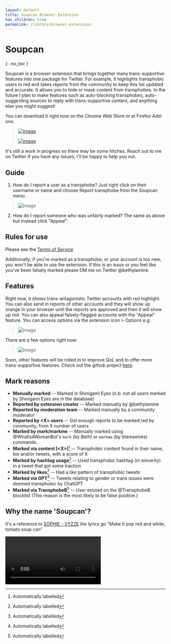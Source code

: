 ```yaml
---
layout: default
title: Soupcan Browser Extension
has_children: true
permalink: /library/browser-extension/
---
```


# Soupcan
{: .no_toc }

Soupcan is a browser extension that brings together many trans-supportive features into one package for Twitter.
For example, it highlights transphobic users in red and takes reports from the community to keep this list updated
and accurate. It allows you to hide or mask content from transphobes. In the future I plan to make features such
as auto-blocking transphobes, auto-suggesting sources to reply with trans-supportive content, and anything else
you might suggest!

You can download it right now on the Chrome Web Store or at Firefox Add-ons:

> [![image](https://storage.googleapis.com/web-dev-uploads/image/WlD8wC6g8khYWPJUsQceQkhXSlv1/mPGKYBIR2uCP0ApchDXE.png)](https://chrome.google.com/webstore/detail/soupcan/hcneafegcikghlbibfmlgadahjfckonj)

> [![image](https://blog.mozilla.org/addons/files/2015/11/get-the-addon.png)](https://addons.mozilla.org/en-US/firefox/addon/soupcan/)

It's still a work in progress so there may be some hitches. Reach out to me on Twitter if you have any issues, I'll
be happy to help you out.

## Guide

1. How do I report a user as a transphobe?
  Just right click on their username or name and choose Report transphobe from the Soupcan menu.
  > ![image](https://user-images.githubusercontent.com/130214958/235623288-86e4bf34-ebb1-4f1f-9637-20c6237eb96b.png)
2. How do I report someone who was unfairly marked?
  The same as above but instead click "Appeal".

## Rules for use
Please see the [Terms of Service](https://bethylamine.github.io/library/browser-extension/tos)

Additionally, if you're marked as a transphobe, or your account is too new, you won't be able to use the extension. If this
is an issue or you feel like you've been falsely marked please DM me on Twitter @bethylamine.

## Features

Right now, it shows trans-antagonistic Twitter accounts with red highlight. You can also send in reports of other accounts
and they will show up orange in your browser until the reports are approved and then it will show up red. You can also appeal
falsely-flagged accounts with the "Appeal" feature. You can access options via the extension icon > Options e.g.

> ![image](https://user-images.githubusercontent.com/130214958/235313180-bdbf0f82-3b59-4d1f-891a-911de3adb292.png)

There are a few options right now:

> ![image](https://github.com/bethylamine/bethylamine.github.io/assets/130214958/283a74ed-c3e9-4e77-8a7c-1475a3442da5)

Soon, other features will be rolled in to improve QoL and to offer more trans-supportive features. Check out the github project
[here](https://github.com/bethylamine/soupcan).

## Mark reasons

* **Manually marked** -- Marked in Shinigami Eyes (n.b. not all users marked by Shinigami Eyes are in the database)
* **Reported by extension creator** -- Marked manually by @bethylamine
* **Reported by moderation team** -- Marked manually by a community moderator
* **Reported by \<X\> users** -- Got enough reports to be marked red by community, from X number of users
* **Marked by mark/markme** -- Manually marked using @WhatIsAWomanBot's `mark` (by Beth) or `markme` (by themselves) commands.
* **Marked via content \[\<X\>\]**[^1] -- Transphobic content found in their name, bio and/or tweets, with a score of X
* **Marked by hashtag usage**[^1] -- Used transphobic hashtag (in sincerity) in a tweet that got some traction
* **Marked by likes**[^1] -- Had a like pattern of transphobic tweets
* **Marked via GPT**[^1] -- Tweets relating to gender or trans issues were deemed transphobic by ChatGPT
* **Marked via TransphobeB**[^1] -- User existed on the @TransphobeB blocklist (This reason is the most likely to be false positive.)

## Why the name 'Soupcan'?
It's a reference to [SOPHIE - VYZZE](https://www.youtube.com/watch?v=RBGYQnjxMmI) the lyrics go "Make it pop red and white, tomato soup can"

<video onloadstart="this.volume=0.25" controls>
  <source src="https://github.com/bethylamine/bethylamine.github.io/assets/130214958/3edb3495-201a-4d1d-9875-fc7b814eeaa5" type="video/mp4">
Your browser does not support the video tag.
</video>

[^1]: Automatically labelled
